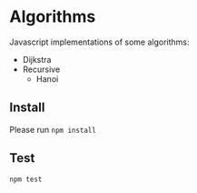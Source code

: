 # Algorithms

Javascript implementations of some algorithms:
 - Dijkstra
 - Recursive
   * Hanoi

 ## Install
 Please run `npm install`

 ## Test
 `npm test`
